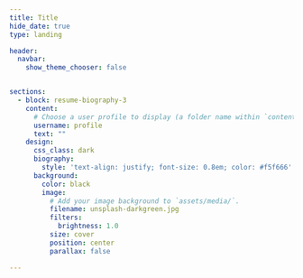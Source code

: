 ```yaml
---
title: Title
hide_date: true
type: landing

header:
  navbar:
    show_theme_chooser: false


sections:
  - block: resume-biography-3
    content:
      # Choose a user profile to display (a folder name within `content/authors/`)
      username: profile
      text: ""
    design:
      css_class: dark
      biography:
        style: 'text-align: justify; font-size: 0.8em; color: #f5f666'
      background:
        color: black
        image:
          # Add your image background to `assets/media/`.
          filename: unsplash-darkgreen.jpg
          filters:
            brightness: 1.0
          size: cover
          position: center
          parallax: false

---
```

